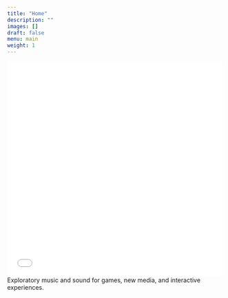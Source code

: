 ```yaml
---
title: "Home"
description: ""
images: []
draft: false
menu: main
weight: 1
---
```

<iframe src="../faultycat/index.html" style="border:0" width="500" height="500" align="center">
</iframe>
Exploratory music and sound for games, new media, and interactive experiences. 

